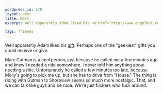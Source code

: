 ```yaml
--- 
wordpress_id: 270
layout: post
title: Marc
excerpt: Well apparently Adam liked his <a href="http://www.engelbot.com">gift</a>.  Perhaps one of the "geekiest" gifts you could recieve or give.<p>Marc Gutman is a cool person, just because he called me a few minutes ago and knew I needed a ride somewhere.  I never told him anything about needing a ride.  Unfortunately he called a few minutes too late, because Molly's going to pick me up, but she has to drive from "House."  The thing is, riding with Gutman to Shoreview seems so much more nostalgic.  That, and we can talk like guys and be rude.  We're just fuckers who fuck around.

tags: friends
---
```


Well apparently Adam liked his <a href="http://www.engelbot.com">gift</a>.  Perhaps one of the "geekiest" gifts you could recieve or give.<p>Marc Gutman is a cool person, just because he called me a few minutes ago and knew I needed a ride somewhere.  I never told him anything about needing a ride.  Unfortunately he called a few minutes too late, because Molly's going to pick me up, but she has to drive from "House."  The thing is, riding with Gutman to Shoreview seems so much more nostalgic.  That, and we can talk like guys and be rude.  We're just fuckers who fuck around.
